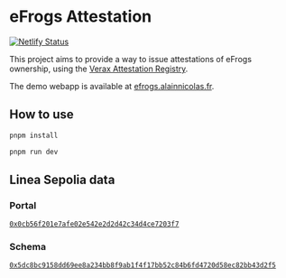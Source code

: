 # eFrogs Attestation

[![Netlify Status](https://api.netlify.com/api/v1/badges/1a846ac1-f1ed-436f-9c5d-ba59a7afe966/deploy-status)](https://app.netlify.com/sites/efrogs/deploys)

This project aims to provide a way to issue attestations of eFrogs ownership, using
the [Verax Attestation Registry](https://www.ver.ax/).

The demo webapp is available at [efrogs.alainnicolas.fr](https://audit.alainnicolas.fr/).

## How to use

```bash
pnpm install
```

```bash
pnpm run dev
```

## Linea Sepolia data

### Portal

[
`0x0cb56f201e7afe02e542e2d2d42c34d4ce7203f7`](https://explorer.ver.ax/linea-sepolia/portals/0x0cb56f201e7afe02e542e2d2d42c34d4ce7203f7)

### Schema

[
`0x5dc8bc9158dd69ee8a234bb8f9ab1f4f17bb52c84b6fd4720d58ec82bb43d2f5`](https://explorer.ver.ax/linea-sepolia/schemas/0x5dc8bc9158dd69ee8a234bb8f9ab1f4f17bb52c84b6fd4720d58ec82bb43d2f5)
